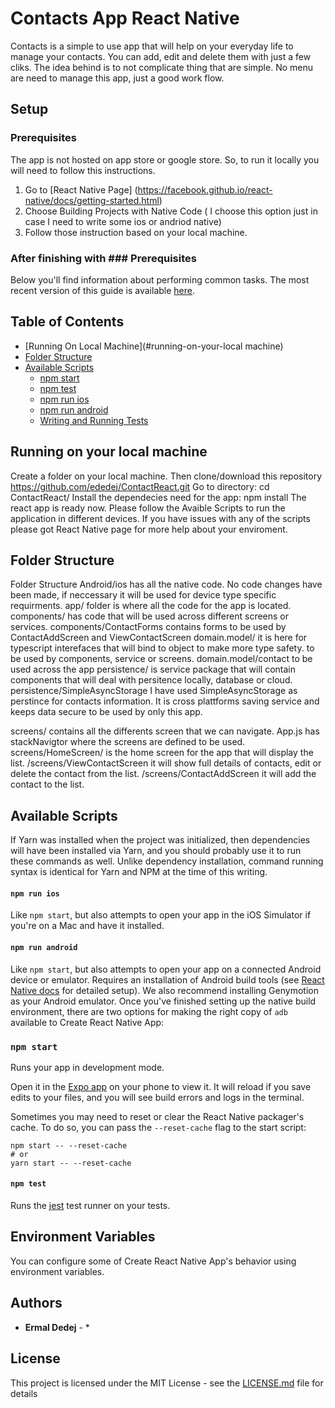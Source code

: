 # Contacts App React Native

Contacts is a simple to use app that will help on your everyday life to manage your contacts. You can add, edit and delete them with just a few cliks. The idea behind is to not complicate thing that are simple. No menu are need to manage this app, just a good work flow.

## Setup

### Prerequisites

The app is not hosted on app store or google store. So, to run it locally you will need to follow this instructions. 
1. Go to [React Native Page] (https://facebook.github.io/react-native/docs/getting-started.html)
2. Choose Building Projects with Native Code ( I choose this option just in case I need to write some ios or andriod native)
3. Follow those instruction based on your local machine.

### After finishing with ### Prerequisites

Below you'll find information about performing common tasks. The most recent version of this guide is available [here](https://github.com/react-community/create-react-native-app/blob/master/react-native-scripts/template/README.md).

## Table of Contents

* [Running On Local Machine](#running-on-your-local machine)
* [Folder Structure](#folder-structure)
* [Available Scripts](#available-scripts)
  * [npm start](#npm-start)
  * [npm test](#npm-test)
  * [npm run ios](#npm-run-ios)
  * [npm run android](#npm-run-android)
  * [Writing and Running Tests](#writing-and-running-tests)


## Running on your local machine
Create a folder on your local machine. 
Then clone/download this repository https://github.com/ededej/ContactReact.git
Go to directory: cd ContactReact/
Install the dependecies need for the app: npm install 
The react app is ready now. Please follow the Avaible Scripts to run the application in different devices. If you have issues with any of the scripts please got React Native page for more help about your enviroment.

## Folder Structure
Folder Structure
Android/ios has all the native code. No code changes have been made, if neccessary it will be used for device type specific requirments.
app/ folder is where all the code for the app is located.
components/ has code that will be used across different screens or services.
components/ContactForms contains forms to be used by ContactAddScreen and ViewContactScreen
domain.model/ it is here for typescript interefaces that will bind to object to make more type safety. to be used by components, service or screens. domain.model/contact to be used across the app
persistence/ is service package that will contain components that will deal with persitence locally, database or cloud.
persistence/SimpleAsyncStorage I have used SimpleAsyncStorage as perstince for contacts information. It is cross plattforms saving service and keeps data secure to be used by only this app.

screens/ contains all the differents screen that we can navigate. App.js has stackNavigtor where the screens are defined to be used.
screens/HomeScreen/ is the home screen for the app that will display the list.
/screens/ViewContactScreen it will show full details of contacts, edit or delete the contact from the list.
/screens/ContactAddScreen it will add the contact to the list.


## Available Scripts

If Yarn was installed when the project was initialized, then dependencies will have been installed via Yarn, and you should probably use it to run these commands as well. Unlike dependency installation, command running syntax is identical for Yarn and NPM at the time of this writing.

#### `npm run ios`

Like `npm start`, but also attempts to open your app in the iOS Simulator if you're on a Mac and have it installed.

#### `npm run android`

Like `npm start`, but also attempts to open your app on a connected Android device or emulator. Requires an installation of Android build tools (see [React Native docs](https://facebook.github.io/react-native/docs/getting-started.html) for detailed setup). We also recommend installing Genymotion as your Android emulator. Once you've finished setting up the native build environment, there are two options for making the right copy of `adb` available to Create React Native App:


### `npm start`

Runs your app in development mode.

Open it in the [Expo app](https://expo.io) on your phone to view it. It will reload if you save edits to your files, and you will see build errors and logs in the terminal.

Sometimes you may need to reset or clear the React Native packager's cache. To do so, you can pass the `--reset-cache` flag to the start script:

```
npm start -- --reset-cache
# or
yarn start -- --reset-cache
```

#### `npm test`

Runs the [jest](https://github.com/facebook/jest) test runner on your tests.


## Environment Variables

You can configure some of Create React Native App's behavior using environment variables.

## Authors

* **Ermal Dedej** - *

## License

This project is licensed under the MIT License - see the [LICENSE.md](LICENSE.md) file for details
